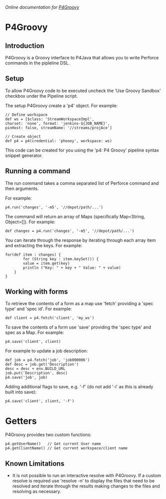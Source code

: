 _Online documentation for [P4Groovy](https://www.perforce.com/manuals/jenkins/Content/P4Jenkins/pipeline-p4groovy.html)_

# P4Groovy

## Introduction

P4Groovy is a Groovy interface to P4Java that allows you to write Perforce commands in the pipleline DSL.

## Setup

To allow P4Groovy code to be executed uncheck the 'Use Groovy Sandbox' checkbox under the Pipeline script.

The setup P4Groovy create a 'p4' object. For example:

	// Define workspace
	def ws = [$class: 'StreamWorkspaceImpl', 
	charset: 'none', format: 'jenkins-${JOB_NAME}', 
	pinHost: false, streamName: '//streams/projAce']

	// Create object
	def p4 = p4(credential: 'phooey', workspace: ws)

This code can be created for you using the 'p4: P4 Groovy' pipeline syntax snippet generator.

## Running a command

The run command takes a comma separated list of Perforce command and then arguments.

For example:

	p4.run('changes', '-m5', '//depot/path/...')

The command will return an array of Maps (specifically Map<String, Object>[]). For example:

	def changes = p4.run('changes', '-m5', '//depot/path/...')

You can iterate through the response by iterating through each array item and extracting the keys. For example:

	for(def item : changes) {
	        for (String key : item.keySet()) {
			value = item.get(key)
			println ("Key: " + key + " Value: " + value)
		} 
	}

## Working with forms

To retrieve the contents of a form as a map use 'fetch' providing a 'spec type' and 'spec id'. For example:

	def client = p4.fetch('client', 'my_ws')

To save the contents of a form use 'save' providing the 'spec type' and spec as a Map. For example:

	p4.save('client', client)

For example to update a job description:

	def job = p4.fetch('job', 'job000006')
	def desc = job.get('Description')
	desc = desc + env.BUILD_URL
	job.put('Description', desc)
	p4.save('job', job)
	
Adding additional flags to save, e.g. '-f' (do not add '-i' as this is already built into save):

    p4.save('client', client, '-f')

# Getters

P4Groovy provides two custom functions:

	p4.getUserName()   // Get current User name
	p4.getClientName() // Get current workspace/client name


## Known Limitations

* It is not possible to run an interactive resolve with P4Groovy. If a custom resolve is required use 'resolve -n' to display the files that need to be resolved and iterate through the results making changes to the files and resolving as necessary.
